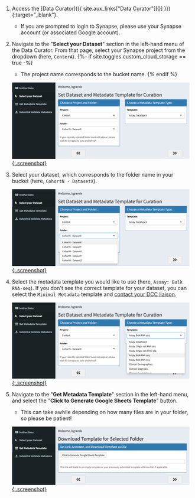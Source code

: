1. Access the [Data Curator]({{ site.aux_links["Data Curator"][0] }}){:target="_blank"}.
    - If you are prompted to login to Synapse, please use your Synapse account (or associated Google account).
  
2. Navigate to the "**Select your Dataset**" section in the left-hand menu of the Data Curator. From that page, select your Synapse project from the dropdown (here, `CenterA`). 
{%- if site.toggles.custom_cloud_storage == true -%}
    - The project name corresponds to the bucket name.
{% endif %}    

    [![Data Curator Select Project](images/screenshots/curator-select-none.png){:.screenshot}](images/screenshots/curator-select-none.png)
    
3. Select your dataset, which corresponds to the folder name in your bucket (here, `CohortN - DatasetX`).

    [![Data Curator Select Folder](images/screenshots/curator-select-dataset.png){:.screenshot}](images/screenshots/curator-select-dataset.png)

4. Select the metadata template you would like to use (here, `Assay: Bulk RNA-seq`). If you don't see the correct template for your dataset, you can select the `Minimal Metadata` template and [contact your DCC liaison](step-1).

    [![Data Curator Select Data Type](images/screenshots/curator-select-type-2.png){:.screenshot}](images/screenshots/curator-select-type-2.png)

5. Navigate to the "**Get Metadata Template**" section in the left-hand menu, and select the "**Click to Generate Google Sheets Template**" button. 
    - This can take awhile depending on how many files are in your folder, so please be patient!

    [![Data Curator Google Sheets Link Button](images/screenshots/curator-link-before.png){:.screenshot}](images/screenshots/curator-link-before.png)

    <!-- [![Data Curator Google Sheets Link Generation](images/screenshots/curator-link-during.png){:.screenshot}](images/screenshots/curator-link-during.png) -->
